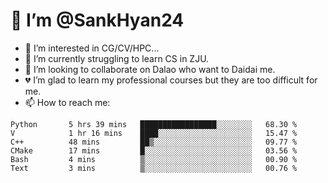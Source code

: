 # 👋 I’m @SankHyan24

- 👀 I’m interested in CG/CV/HPC...
- 🌱 I’m currently struggling to learn CS in ZJU.
- 💞️ I’m looking to collaborate on Dalao who want to Daidai me.
- 💔 I’m glad to learn my professional courses but they are too difficult for me.
- 📫 How to reach me:


<!---
SankHyan24/SankHyan24 is a ✨ special ✨ repository because its `README.md` (this file) appears on your GitHub profile.
You can click the Preview link to take a look at your changes.
--->
<!--START_SECTION:waka-->

```text
Python       5 hrs 39 mins   █████████████████░░░░░░░░   68.30 %
V            1 hr 16 mins    ████░░░░░░░░░░░░░░░░░░░░░   15.47 %
C++          48 mins         ██▒░░░░░░░░░░░░░░░░░░░░░░   09.77 %
CMake        17 mins         █░░░░░░░░░░░░░░░░░░░░░░░░   03.56 %
Bash         4 mins          ▒░░░░░░░░░░░░░░░░░░░░░░░░   00.90 %
Text         3 mins          ▒░░░░░░░░░░░░░░░░░░░░░░░░   00.76 %
```

<!--END_SECTION:waka-->
